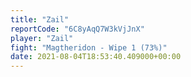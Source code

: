 ```yaml
---
title: "Zail"
reportCode: "6C8yAqQ7W3kVjJnX"
player: "Zail"
fight: "Magtheridon - Wipe 1 (73%)"
date: 2021-08-04T18:53:40.409000+00:00
---
```

